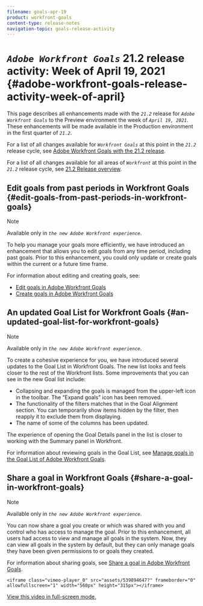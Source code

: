 ```yaml
---
filename: goals-apr-19
product: workfront-goals
content-type: release-notes
navigation-topic: goals-release-activity
---
```




# *`Adobe Workfront Goals`* 21.2 release activity:&nbsp;Week of April 19, 2021 {#adobe-workfront-goals-release-activity-week-of-april}

This page describes all enhancements made with the *`21.2`* release for *`Adobe Workfront Goals`* to the Preview environment the week of *`April 19, 2021`*. These enhancements will be made available in the Production environment in the first quarter of *`21.2`*.


For a list of all changes available for *`Workfront Goals`* at this point in the *`21.2`* release cycle, see [Adobe Workfront Goals with the 21.2 release](goals-release-21-2.md).


For a list of all changes available for all areas of *`Workfront`* at this point in the *`21.2`* release cycle, see [21.2 Release overview](21-2-release-overview.md).


## Edit goals from past periods in Workfront Goals {#edit-goals-from-past-periods-in-workfront-goals}



>[!NOTE]
>
>Available only in *`the new Adobe Workfront experience`*.


To help you manage your goals more efficiently, we have introduced an enhancement that allows you to edit goals from any time period, including past goals. Prior to this enhancement, you could only update or create goals within the current or a future time frame.


For information about editing and creating goals, see:



*  [Edit goals in Adobe Workfront Goals](edit-goals.md) 
*  [Create goals in Adobe Workfront Goals](create-goals.md) 




## An updated Goal List for Workfront Goals {#an-updated-goal-list-for-workfront-goals}



>[!NOTE]
>
>Available only in *`the new Adobe Workfront experience`*.


To create a cohesive experience for you, we have introduced several updates to the Goal List in Workfront Goals. The new list looks and feels closer to the rest of the Workfront lists. Some improvements that you can see in the new Goal list include:



*  Collapsing and expanding the goals is managed from the upper-left icon in the toolbar. The “Expand goals” icon has been removed.
*  The functionality of the filters matches that in the Goal Alignment section. You can temporarily show items hidden by the filter, then reapply it to exclude them from displaying.
*  The name of some of the columns has been updated.


The experience of opening the Goal Details panel in the list is closer to working with the Summary panel in Workfront.


For information about reviewing goals in the Goal List, see [Manage goals in the Goal List of Adobe Workfront Goals](manage-goals-in-goal-list.md).


## Share a goal in Workfront Goals  {#share-a-goal-in-workfront-goals}



>[!NOTE]
>
>Available only in *`the new Adobe Workfront experience`*.


You can now share a goal you create or which was shared with you and control who has access to manage the goal. Prior to this enhancement, all users had access to view and manage all goals in the system. Now, they can view all goals in the system by default, but they can only manage goals they have been given permissions to or goals they created.


For information about sharing goals, see [Share a goal in Adobe Workfront Goals](share-a-goal.md).


`<iframe class="vimeo-player_0" src="assets/539894647?" frameborder="0" allowfullscreen="1" width="560px" height="315px"></iframe>` 


[View this video in full-screen mode.](https://vimeo.com/539894647/9d9ce20149) 
